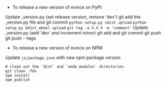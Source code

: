 - To release a new version of evince on PyPI:

Update _version.py (set release version, remove 'dev')
git add the _version.py file and git commit
`python setup.py sdist upload`
`python setup.py bdist_wheel upload`
`git tag -a X.X.X -m 'comment'`
Update _version.py (add 'dev' and increment minor)
git add and git commit
git push
git push --tags

- To release a new version of evince on NPM:

Update `js/package.json` with new npm package version

```
# clean out the `dist` and `node_modules` directories
git clean -fdx
npm install
npm publish
```